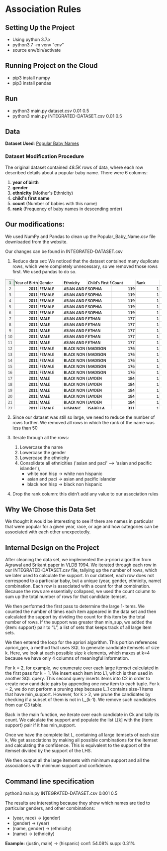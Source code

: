 # Association Rules

## Setting Up the Project

- Using python 3.7.x
- python3.7 -m venv "env"
- source env/bin/activate

## Running Project on the Cloud
- pip3 install numpy
- pip3 install pandas

## Run
- python3 main.py dataset.csv 0.01 0.5
- python3 main.py INTEGRATED-DATASET.csv 0.01 0.5

## Data

**Dataset Used**: [Popular Baby Names](https://data.cityofnewyork.us/Health/Popular-Baby-Names/25th-nujf)

### Dataset Modification Procedure

The original dataset contained *49.5K* rows of data, where each row described details about a popular baby name. There were 6 columns:

1. **year of birth**
2. **gender**
3. **ethnicity** (Mother's Ethnicity)
4. **child's first name**
5. **count** (Number of babies with this name)
6. **rank** (Frequency of baby names in descending order)

## Our modifications:

We used NumPy and Pandas to clean up the Popular_Baby_Name.csv file downloaded from the website.

Our changes can be found in INTEGRATED-DATASET.csv

1. Reduce data set: We noticed that the dataset contained many duplicate rows, which were completely unnecessary, so we removed those rows first. We used pandas to do so.

![Duplicates](/images/cleaning_duplicates.png)

2. Since our dataset was still so large, we need to reduce the number of rows further. We removed all rows in which the rank of the name was less than 50

3. Iterate through all the rows:
    1. Lowercase the name
    2. Lowercase the gender
    3. Lowercase the ethnicity
    4. Consolidate all ethnicities ('asian and paci' --> 'asian and pacific islander'), 
        - white non hisp -> white non hispanic
        - asian and paci -> asian and pacific islander
        - black non hisp -> black non hispanic

4. Drop the rank column: this didn’t add any value to our association rules

## Why We Chose this Data Set

We thought it would be interesting to see if there are names in particular that were popular for a given year, race, or age and how categories can be associated with each other unexpectedly.

## Internal Design on the Project

After cleaning the data set, we implemented the a-priori algorithm from Agrawal and Srikant paper in VLDB 1994. We iterated through each row in our INTEGRATED-DATASET.csv file, tallying up the number of rows, which we later used to calculate the support. In our dataset, each row does not correspond to a particular baby, but a unique (year, gender, ethnicity, name) combination. Each row is associated with a count for that combination. Because the rows are essentially collapsed, we used the count column to sum up the total number of rows for that candidate itemset.

We then performed the first pass to determine the large 1-items. We counted the number of times each item appeared in the data set and then calculated the support by dividing the count for this item by the total number of rows. If the support was greater than min_sup, we added the {item: support} pair to “L”, a list of sets that keeps track of all large item sets.

We then entered the loop for the apriori algorithm. This portion references apriori_gen, a method that uses SQL to generate candidate itemsets of size k. Here, we look at each possible size k elements, which maxes at k=4 because we have only 4 columns of meaningful information.

For k = 2, for example, we enumerate over each large itemset calculated in the first pass for k = 1. We insert each item into L1, which is then used in another SQL query. This second query inserts items into C2 in order to create new candidate pairs by appending one new item to each tuple. For k = 2, we do not perform a pruning step because L_1 contains size-1 items that have min_support. However, for k > 2, we prune the candidates by checking if a subset of them is not in L_(k-1). We remove such candidates from our C3 table.

Back in the main function, we iterate over each candidate in Ck and tally its count. We calculate the support and populate the list L[k] with the {item: support} pair if it has min_support.

Once we have the complete list L, containing all large itemsets of each size k, We get associations by making all possible combinations for the itemset and calculating the confidence. This is equivalent to the support of the itemset divided by the support of the LHS.

We then output all the large itemsets with minimum support and all the associations with minimum support and confidence.

## Command line specification

python3 main.py INTEGRATED-DATASET.csv 0.001 0.5

The results are interesting because they show which names are tied to particular genders, and other combinations:
- (year, race) → (gender)
- (gender) → (year)
- (name, gender) → (ethnicity)
- (name) → (ethnicity)

**Example:** (justin, male) -> (hispanic) conf: 54.08% supp: 0.31%